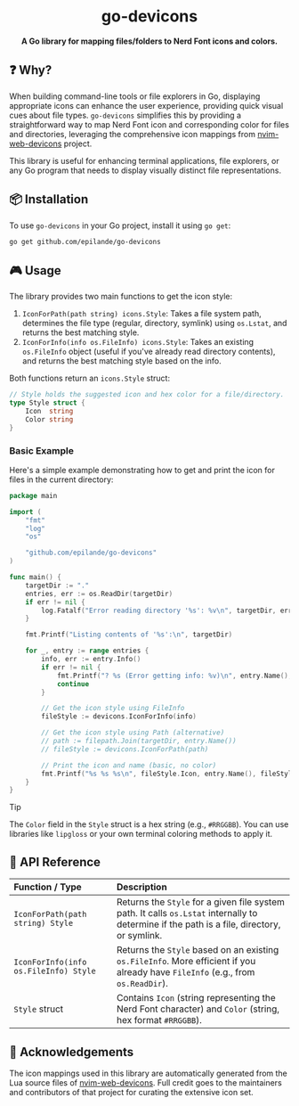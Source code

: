 <div align="center">
  <h1>go-devicons</h1>
</div>

<p align="center">
  <strong>A Go library for mapping files/folders to Nerd Font icons and colors.</strong>
</p>

## ❓ Why?

When building command-line tools or file explorers in Go, displaying appropriate icons can enhance the user experience, providing quick visual cues about file types. `go-devicons` simplifies this by providing a straightforward way to map Nerd Font icon and corresponding color for files and directories, leveraging the comprehensive icon mappings from [nvim-web-devicons](https://github.com/nvim-tree/nvim-web-devicons) project.

This library is useful for enhancing terminal applications, file explorers, or any Go program that needs to display visually distinct file representations.

## 📦 Installation

To use `go-devicons` in your Go project, install it using `go get`:

```sh
go get github.com/epilande/go-devicons
```

## 🎮 Usage

The library provides two main functions to get the icon style:

1.  `IconForPath(path string) icons.Style`: Takes a file system path, determines the file type (regular, directory, symlink) using `os.Lstat`, and returns the best matching style.
2.  `IconForInfo(info os.FileInfo) icons.Style`: Takes an existing `os.FileInfo` object (useful if you've already read directory contents), and returns the best matching style based on the info.

Both functions return an `icons.Style` struct:

```go
// Style holds the suggested icon and hex color for a file/directory.
type Style struct {
	Icon  string
	Color string
}
```

### Basic Example

Here's a simple example demonstrating how to get and print the icon for files in the current directory:

```go
package main

import (
	"fmt"
	"log"
	"os"

	"github.com/epilande/go-devicons"
)

func main() {
	targetDir := "."
	entries, err := os.ReadDir(targetDir)
	if err != nil {
		log.Fatalf("Error reading directory '%s': %v\n", targetDir, err)
	}

	fmt.Printf("Listing contents of '%s':\n", targetDir)

	for _, entry := range entries {
		info, err := entry.Info()
		if err != nil {
			fmt.Printf("? %s (Error getting info: %v)\n", entry.Name(), err)
			continue
		}

		// Get the icon style using FileInfo
		fileStyle := devicons.IconForInfo(info)

		// Get the icon style using Path (alternative)
		// path := filepath.Join(targetDir, entry.Name())
		// fileStyle := devicons.IconForPath(path)

		// Print the icon and name (basic, no color)
		fmt.Printf("%s %s %s\n", fileStyle.Icon, entry.Name(), fileStyle.Color)
	}
}
```

> [!TIP]
> The `Color` field in the `Style` struct is a hex string (e.g., `#RRGGBB`). You can use libraries like `lipgloss` or your own terminal coloring methods to apply it.

## 🔌 API Reference

| Function / Type                       | Description                                                                                                                                 |
| :------------------------------------ | :------------------------------------------------------------------------------------------------------------------------------------------ |
| `IconForPath(path string) Style`      | Returns the `Style` for a given file system path. It calls `os.Lstat` internally to determine if the path is a file, directory, or symlink. |
| `IconForInfo(info os.FileInfo) Style` | Returns the `Style` based on an existing `os.FileInfo`. More efficient if you already have `FileInfo` (e.g., from `os.ReadDir`).            |
| `Style` struct                        | Contains `Icon` (string representing the Nerd Font character) and `Color` (string, hex format `#RRGGBB`).                                   |

## 🌟 Acknowledgements

The icon mappings used in this library are automatically generated from the Lua source files of [nvim-web-devicons](https://github.com/nvim-tree/nvim-web-devicons). Full credit goes to the maintainers and contributors of that project for curating the extensive icon set.
